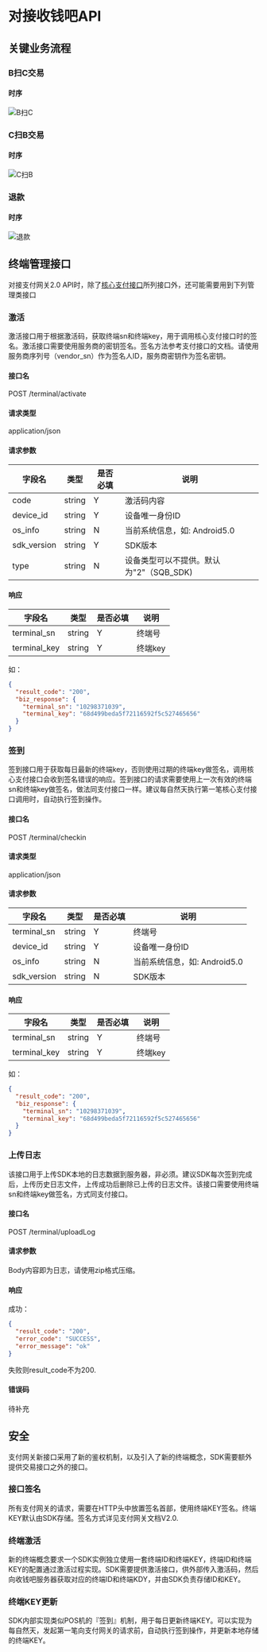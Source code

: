 # 对接收钱吧API

## 关键业务流程
### B扫C交易
#### 时序
![B扫C](http://ww4.sinaimg.cn/large/48673013gw1ez7c45v2t4j20gq0rzdhm.jpg)


### C扫B交易
#### 时序
![C扫B](http://ww4.sinaimg.cn/large/48673013gw1ez7c4lpqb1j20g80flmy3.jpg)


### 退款
#### 时序
![退款](http://ww2.sinaimg.cn/large/48673013gw1ez7c4wsb9kj20gq0h3mxx.jpg)


## 终端管理接口
对接支付网关2.0 API时，除了[核心支付接口](api/core.md)所列接口外，还可能需要用到下列管理类接口

### 激活
激活接口用于根据激活码，获取终端sn和终端key，用于调用核心支付接口时的签名。激活接口需要使用服务商的密钥签名。签名方法参考支付接口的文档。请使用服务商序列号（vendor_sn）作为签名人ID，服务商密钥作为签名密钥。
#### 接口名
POST /terminal/activate
#### 请求类型
application/json
#### 请求参数
字段名 | 类型 | 是否必填 | 说明
------ | ----- | -----| -----
code | string | Y | 激活码内容
device_id | string | Y | 设备唯一身份ID
os_info | string | N | 当前系统信息，如: Android5.0
sdk_version | string | Y | SDK版本
type | string | N | 设备类型可以不提供。默认为"2"（SQB_SDK)

#### 响应
字段名 | 类型 | 是否必填 | 说明
------ | ----- | -----| -----
terminal_sn | string | Y | 终端号
terminal_key | string | Y | 终端key

如：

```json
{
  "result_code": "200",
  "biz_response": {
    "terminal_sn": "10298371039",
    "terminal_key": "68d499beda5f72116592f5c527465656"
  }
}
```

### 签到
签到接口用于获取每日最新的终端key，否则使用过期的终端key做签名，调用核心支付接口会收到签名错误的响应。签到接口的请求需要使用上一次有效的终端sn和终端key做签名，做法同支付接口一样。建议每自然天执行第一笔核心支付接口调用时，自动执行签到操作。

#### 接口名
POST /terminal/checkin
#### 请求类型
application/json
#### 请求参数
字段名 | 类型 | 是否必填 | 说明
------ | ----- | -----| -----
terminal_sn | string | Y | 终端号
device_id | string | Y | 设备唯一身份ID
os_info | string | N | 当前系统信息，如: Android5.0
sdk_version | string | N | SDK版本

#### 响应
字段名 | 类型 | 是否必填 | 说明
------ | ----- | -----| -----
terminal_sn | string | Y | 终端号
terminal_key | string | Y | 终端key

如：

```json
{
  "result_code": "200",
  "biz_response": {
    "terminal_sn": "10298371039",
    "terminal_key": "68d499beda5f72116592f5c527465656"
  }
}
```

### 上传日志
该接口用于上传SDK本地的日志数据到服务器，非必须。建议SDK每次签到完成后，上传历史日志文件，上传成功后删除已上传的日志文件。该接口需要使用终端sn和终端key做签名，方式同支付接口。

#### 接口名
POST /terminal/uploadLog

#### 请求参数
Body内容即为日志，请使用zip格式压缩。

#### 响应
成功：

```json
{
  "result_code": "200",
  "error_code": "SUCCESS",
  "error_message": "ok"
}
```
失败则result_code不为200.

#### 错误码
待补充

## 安全
支付网关新接口采用了新的鉴权机制，以及引入了新的终端概念，SDK需要额外提供交易接口之外的接口。

### 接口签名
所有支付网关的请求，需要在HTTP头中放置签名首部，使用终端KEY签名。终端KEY默认由SDK存储。签名方式详见支付网关文档V2.0.

### 终端激活
新的终端概念要求一个SDK实例独立使用一套终端ID和终端KEY，终端ID和终端KEY的配置通过激活过程实现。SDK需要提供激活接口，供外部传入激活码，然后向收钱吧服务器获取对应的终端ID和终端KDY，并由SDK负责存储ID和KEY。

### 终端KEY更新
SDK内部实现类似POS机的『签到』机制，用于每日更新终端KEY。可以实现为每自然天，发起第一笔向支付网关的请求前，自动执行签到操作，并更新本地存储的终端KEY。

